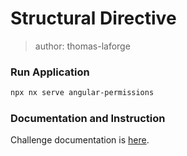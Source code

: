 # Structural Directive

> author: thomas-laforge

### Run Application

```bash
npx nx serve angular-permissions
```

### Documentation and Instruction

Challenge documentation is [here](https://angular-challenges.vercel.app/challenges/angular/6-permissions/).
